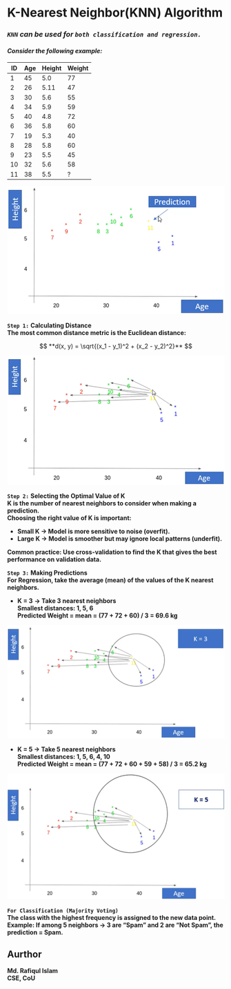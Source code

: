# K-Nearest Neighbor(KNN) Algorithm
### ***`KNN` can be used for `both classification and regression.`***  
#### ***Consider the following example:***
| ID  | Age | Height | Weight |
|-----|-----|--------|--------|
| 1   | 45  | 5.0    | 77     |
| 2   | 26  | 5.11   | 47     |
| 3   | 30  | 5.6    | 55     |
| 4   | 34  | 5.9    | 59     |
| 5   | 40  | 4.8    | 72     |
| 6   | 36  | 5.8    | 60     |
| 7   | 19  | 5.3    | 40     |
| 8   | 28  | 5.8    | 60     |
| 9   | 23  | 5.5    | 45     |
| 10  | 32  | 5.6    | 58     |
| 11  | 38  | 5.5    | ?      |  
<img src="https://github.com/Rafiqul-Islam12/Machine-Learning-Algorithm/blob/main/K-Nearest%20Neighbor(KNN)/images/img02.png" width="520">  

**`Step 1:`** **Calculating Distance**  
**The most common distance metric is the Euclidean distance:**    

$$
**d(x, y) = \sqrt{(x_1 - y_1)^2 + (x_2 - y_2)^2}**
$$

<img src="https://github.com/Rafiqul-Islam12/Machine-Learning-Algorithm/blob/main/K-Nearest%20Neighbor(KNN)/images/img03.png" width="520"> 

**`Step 2:`** **Selecting the Optimal Value of K**  
**K is the number of nearest neighbors to consider when making a prediction.**  
**Choosing the right value of K is important:**   
- **Small K → Model is more sensitive to noise (overfit).**  
- **Large K → Model is smoother but may ignore local patterns (underfit).**  

**Common practice: Use cross-validation to find the K that gives the best performance on validation data.**   

**`Step 3:`** **Making Predictions**  
**For Regression, take the average (mean) of the values of the K nearest neighbors.**  

- **K = 3** **→ Take 3 nearest neighbors**  
**Smallest distances: 1, 5, 6**  
**Predicted Weight = mean = (77 + 72 + 60) / 3 = 69.6 kg**  

<img src="https://github.com/Rafiqul-Islam12/Machine-Learning-Algorithm/blob/main/K-Nearest%20Neighbor(KNN)/images/img04.png" width="600">  

- **K = 5 → Take 5 nearest neighbors**  
**Smallest distances: 1, 5, 6, 4, 10**  
**Predicted Weight = mean = (77 + 72 + 60 + 59 + 58) / 3 = 65.2 kg**

<img src="https://github.com/Rafiqul-Islam12/Machine-Learning-Algorithm/blob/main/K-Nearest%20Neighbor(KNN)/images/img05.png" width="600">  

**`For Classification (Majority Voting)`**  
**The class with the highest frequency is assigned to the new data point.**  
**Example: If among 5 neighbors → 3 are “Spam” and 2 are “Not Spam”, the prediction = Spam.**  

## Aurthor  
**Md. Rafiqul Islam**  
**CSE, CoU**  







